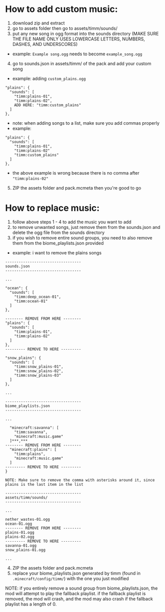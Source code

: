 # How to add custom music:

1. download zip and extract
2. go to assets folder then go to assets/timm/sounds/
3. put any new song in ogg format into the sounds directory (MAKE SURE THE FILE NAME ONLY USES LOWERCASE LETTERS, NUMBERS, DASHES, AND UNDERSCORES)
  - example: `Example song.ogg` needs to become `example_song.ogg`
4. go to sounds.json in assets/timm/ of the pack and add your custom song
  - example: adding `custom_plains.ogg`
  ```
  "plains": {
    "sounds": [
      "timm:plains-01",
      "timm:plains-02",
      ADD HERE: "timm:custom_plains"
    ]
  },
  ```
  - note: when adding songs to a list, make sure you add commas properly
  - example:
  ```
  "plains": {
    "sounds": [
      "timm:plains-01",
      "timm:plains-02"
      "timm:custom_plains"
    ]
  },
  ```
  - the above example is wrong because there is no comma after `"timm:plains-02"`
5. ZIP the assets folder and pack.mcmeta then you're good to go

# How to replace music:

1. follow above steps 1 - 4 to add the music you want to add
2. to remove unwanted songs, just remove them from the sounds.json and delete the ogg file from the sounds directory
3. if you wish to remove entire sound groups, you need to also remove them from the biome_playlists.json provided
  - example: i want to remove the plains songs
  ```
  ----------------------------------
  sounds.json
  ----------------------------------
  
  ...

  "ocean": {
    "sounds": [
      "timm:deep_ocean-01",
      "timm:ocean-01"
    ]
  },

  -------- REMOVE FROM HERE --------
  "plains": {
    "sounds": [
      "timm:plains-01",
      "timm:plains-02"
    ]
  },
  --------- REMOVE TO HERE ---------

  "snow_plains": {
    "sounds": [
      "timm:snow_plains-01",
      "timm:snow_plains-02",
      "timm:snow_plains-03"
    ]
  },

  ...

  ```

  ```
  ----------------------------------
  biome_playlists.json
  ----------------------------------
  
  ...

    "minecraft:savanna": [
      "timm:savanna",
      "minecraft:music.game"
    ]***,***
  -------- REMOVE FROM HERE --------
    "minecraft:plains": [
      "timm:plains",
      "minecraft:music.game"
    ]
  --------- REMOVE TO HERE ---------
  }

  NOTE: Make sure to remove the comma with asterisks around it, since plains is the last item in the list
  ```

  ```
  ----------------------------------
  assets/timm/sounds/
  ----------------------------------
  
  ...

  nether_wastes-01.ogg
  ocean-01.ogg
  -------- REMOVE FROM HERE --------
  plains-01.ogg
  plains-02.ogg
  --------- REMOVE TO HERE ---------
  savanna-01.ogg
  snow_plains-01.ogg

  ...

  ```

4. ZIP the assets folder and pack.mcmeta
5. replace your biome_playlists.json generated by timm (found in `.minecraft/config/timm/`) with the one you just modified

NOTE: if you entirely remove a sound group from biome_playlists.json, the mod will attempt to play the fallback playlist. if the fallback playlist is removed, the mod will crash, and the mod may also crash if the fallback playlist has a length of 0. 


